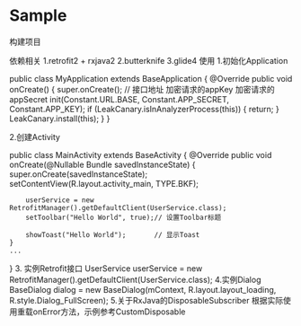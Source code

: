 # Sample
构建项目

依赖相关
1.retrofit2 + rxjava2 
2.butterknife
3.glide4
使用
  1.初始化Application
  
   public class MyApplication extends BaseApplication {
      @Override
      public void onCreate() {
          super.onCreate();
          //    接口地址            加密请求的appKey     加密请求的appSecret
          init(Constant.URL.BASE, Constant.APP_SECRET, Constant.APP_KEY);
          if (LeakCanary.isInAnalyzerProcess(this)) {
              return;
          }
          LeakCanary.install(this);
      }
  }
  
 2.创建Activity
 
  public class MainActivity extends BaseActivity {
    @Override
    public void onCreate(@Nullable Bundle savedInstanceState) {
        super.onCreate(savedInstanceState);
        setContentView(R.layout.activity_main, TYPE.BKF);

        userService = new RetrofitManager().getDefaultClient(UserService.class);
        setToolbar("Hello World", true);// 设置Toolbar标题
        
        showToast("Hello World");       // 显示Toast
    }
    ...
  }
 3. 实例Retrofit接口
  UserService userService = new RetrofitManager().getDefaultClient(UserService.class);
 4.实例Dialog
  BaseDialog dialog = new BaseDialog(mContext, R.layout.layout_loading, R.style.Dialog_FullScreen);
 5.关于RxJava的DisposableSubscriber
  根据实际使用重载onError方法，示例参考CustomDisposable
